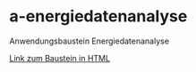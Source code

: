 # a-energiedatenanalyse
Anwendungsbaustein Energiedatenanalyse

[Link zum Baustein in HTML](https://github.com/bausteine-der-datenanalyse/a-energiedatenanalyse/blob/main/Energiedatenauswertung.html)
